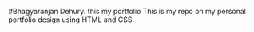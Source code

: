 #Bhagyaranjan Dehury. this my portfolio
This is my repo on my personal portfolio design using HTML and CSS.
